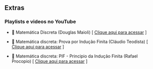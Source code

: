 ## Extras

### Playlists e videos no YouTube
- 🎥 Matemática Discreta (Douglas Maioli) [ [Clique aqui para acessar](https://www.youtube.com/playlist?list=PLrOyM49ctTx-HWypJVvn_zMO1o7oOAfVx) ]   

- 🎥 Matemática discreta: Prova por Indução Finita (Cláudio Teodista) [ [Clique aqui para acessar](https://www.youtube.com/watch?v=xA9DUC2dzTg) ]

- 🎥 Matemática discreta: PIF - Principio da Indução Finita (Rafael Procopio) [ [Clique aqui para acessar](https://www.youtube.com/watch?v=PzHYlqL4Hpw) ]
